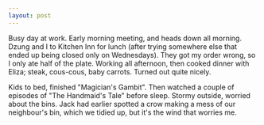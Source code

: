 ```yaml
---
layout: post
---
```


Busy day at work. Early morning meeting, and heads down all morning. Dzung and I
to Kitchen Inn for lunch (after trying somewhere else that ended up being closed
only on Wednesdays). They got my order wrong, so I only ate half of the plate.
Working all afternoon, then cooked dinner with Eliza; steak, cous-cous, baby
carrots. Turned out quite nicely.

Kids to bed, finished "Magician's Gambit". Then watched a couple of episodes of
"The Handmaid's Tale" before sleep. Stormy outside, worried about the bins. Jack
had earlier spotted a crow making a mess of our neighbour's bin, which we tidied
up, but it's the wind that worries me.

